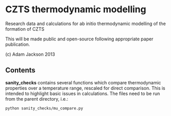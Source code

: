 CZTS thermodynamic modelling
============================

Research data and calculations for ab initio thermodynamic modelling of
the formation of CZTS

This will be made public and open-source following appropriate paper publication.

(c) Adam Jackson 2013

Contents
--------

**sanity\_checks** contains several functions which compare thermodynamic properties over
a temperature range, rescaled for direct comparison. This is intended to highlight basic
issues in calculations. The files need to be run from the parent directory, i.e.:

    python sanity_checks/mu_compare.py
